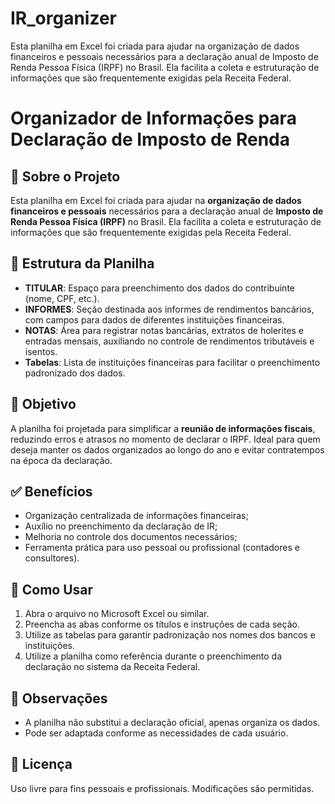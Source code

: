 # IR_organizer
Esta planilha em Excel foi criada para ajudar na organização de dados financeiros e pessoais necessários para a declaração anual de Imposto de Renda Pessoa Física (IRPF) no Brasil. Ela facilita a coleta e estruturação de informações que são frequentemente exigidas pela Receita Federal.

# Organizador de Informações para Declaração de Imposto de Renda

## 📘 Sobre o Projeto
Esta planilha em Excel foi criada para ajudar na **organização de dados financeiros e pessoais** necessários para a declaração anual de **Imposto de Renda Pessoa Física (IRPF)** no Brasil. Ela facilita a coleta e estruturação de informações que são frequentemente exigidas pela Receita Federal.

## 🧩 Estrutura da Planilha

- **TITULAR**: Espaço para preenchimento dos dados do contribuinte (nome, CPF, etc.).
- **INFORMES**: Seção destinada aos informes de rendimentos bancários, com campos para dados de diferentes instituições financeiras.
- **NOTAS**: Área para registrar notas bancárias, extratos de holerites e entradas mensais, auxiliando no controle de rendimentos tributáveis e isentos.
- **Tabelas**: Lista de instituições financeiras para facilitar o preenchimento padronizado dos dados.

## 🎯 Objetivo
A planilha foi projetada para simplificar a **reunião de informações fiscais**, reduzindo erros e atrasos no momento de declarar o IRPF. Ideal para quem deseja manter os dados organizados ao longo do ano e evitar contratempos na época da declaração.

## ✅ Benefícios
- Organização centralizada de informações financeiras;
- Auxílio no preenchimento da declaração de IR;
- Melhoria no controle dos documentos necessários;
- Ferramenta prática para uso pessoal ou profissional (contadores e consultores).

## 💾 Como Usar
1. Abra o arquivo no Microsoft Excel ou similar.
2. Preencha as abas conforme os títulos e instruções de cada seção.
3. Utilize as tabelas para garantir padronização nos nomes dos bancos e instituições.
4. Utilize a planilha como referência durante o preenchimento da declaração no sistema da Receita Federal.

## 📝 Observações
- A planilha não substitui a declaração oficial, apenas organiza os dados.
- Pode ser adaptada conforme as necessidades de cada usuário.

## 📄 Licença
Uso livre para fins pessoais e profissionais. Modificações são permitidas.
